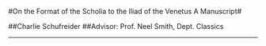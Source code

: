 #On the Format of the Scholia to the Iliad of the Venetus A Manuscript#

##Charlie Schufreider
##Advisor: Prof. Neel Smith, Dept. Classics

---
